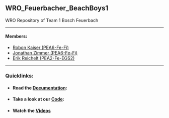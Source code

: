 ## WRO_Feuerbacher_BeachBoys1
WRO Repository of Team 1 Bosch Feuerbach

---

#### Members:
 - [Robon Kaiser (PEA6-Fe-Fi)](mailto:Robin.Kaiser@de.bosch.com)
 - [Jonathan Zimmer (PEA6-Fe-Fi)](mailto:Jonathan.Zimmer@de.bosch.com)
 - [Erik Reichelt (PEA2-Fe-EGS2)](mailto:Erik.Reichelt@de.bosch.com)
 
---

### Quicklinks:
- #### Read the [Documentation](./DOCUMENTATION.md):

- #### Take a look at our [Code](./CODE.md):

- #### Watch the [Videos](./VIDEOS.md)
 